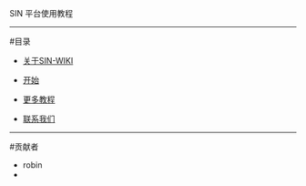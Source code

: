 SIN 平台使用教程

------------------------

#目录

* [关于SIN-WIKI](about-wiki.md)

* [开始](start.md)

* [更多教程](more.md)

* [联系我们](contact.md)

------------------------

#贡献者

* robin  
*